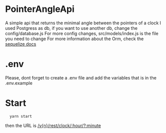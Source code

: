 # PointerAngleApi

A simple api that returns the minimal angle between the pointers of a clock
I used Postgress as db, if you want to use another db, change the config/database.js 
For more config changes, src/models/index.js is the file you need to change
For more information about the Orm, check the [sequelize docs](https://sequelize.org/master/)

# .env

Please, dont forget to create a .env file and add the variables that is in the .env.example

# Start

```
  yarn start
```

then the URL is [/v{n}/rest/clock/:hour/?:minute]()
